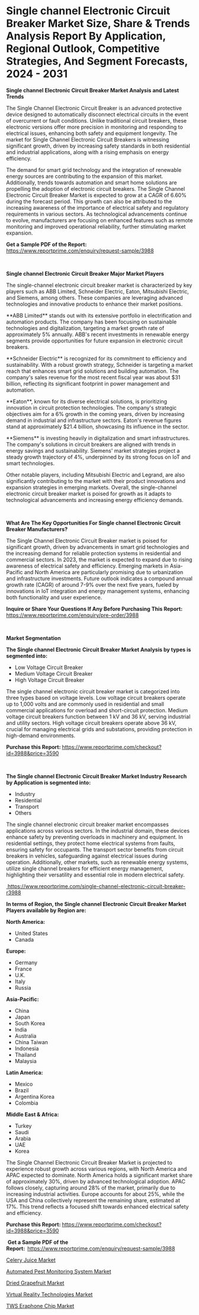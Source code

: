<p><h1>Single channel Electronic Circuit Breaker Market Size, Share & Trends Analysis Report By Application, Regional Outlook, Competitive Strategies, And Segment Forecasts, 2024 - 2031</h1></p><p><strong>Single channel Electronic Circuit Breaker Market Analysis and Latest Trends</strong></p>
<p><p>The Single Channel Electronic Circuit Breaker is an advanced protective device designed to automatically disconnect electrical circuits in the event of overcurrent or fault conditions. Unlike traditional circuit breakers, these electronic versions offer more precision in monitoring and responding to electrical issues, enhancing both safety and equipment longevity. The market for Single Channel Electronic Circuit Breakers is witnessing significant growth, driven by increasing safety standards in both residential and industrial applications, along with a rising emphasis on energy efficiency.</p><p>The demand for smart grid technology and the integration of renewable energy sources are contributing to the expansion of this market. Additionally, trends towards automation and smart home solutions are propelling the adoption of electronic circuit breakers. The Single Channel Electronic Circuit Breaker Market is expected to grow at a CAGR of 6.60% during the forecast period. This growth can also be attributed to the increasing awareness of the importance of electrical safety and regulatory requirements in various sectors. As technological advancements continue to evolve, manufacturers are focusing on enhanced features such as remote monitoring and improved operational reliability, further stimulating market expansion.</p></p>
<p><strong>Get a Sample PDF of the Report:&nbsp;</strong> <a href="https://www.reportprime.com/enquiry/request-sample/3988">https://www.reportprime.com/enquiry/request-sample/3988</a></p>
<p>&nbsp;</p>
<p><strong>Single channel Electronic Circuit Breaker Major Market Players</strong></p>
<p><p>The single-channel electronic circuit breaker market is characterized by key players such as ABB Limited, Schneider Electric, Eaton, Mitsubishi Electric, and Siemens, among others. These companies are leveraging advanced technologies and innovative products to enhance their market positions.</p><p>**ABB Limited** stands out with its extensive portfolio in electrification and automation products. The company has been focusing on sustainable technologies and digitalization, targeting a market growth rate of approximately 5% annually. ABB's recent investments in renewable energy segments provide opportunities for future expansion in electronic circuit breakers.</p><p>**Schneider Electric** is recognized for its commitment to efficiency and sustainability. With a robust growth strategy, Schneider is targeting a market reach that enhances smart grid solutions and building automation. The company's sales revenue for the most recent fiscal year was about $31 billion, reflecting its significant footprint in power management and automation.</p><p>**Eaton**, known for its diverse electrical solutions, is prioritizing innovation in circuit protection technologies. The company's strategic objectives aim for a 6% growth in the coming years, driven by increasing demand in industrial and infrastructure sectors. Eaton's revenue figures stand at approximately $21.4 billion, showcasing its influence in the sector.</p><p>**Siemens** is investing heavily in digitalization and smart infrastructures. The company's solutions in circuit breakers are aligned with trends in energy savings and sustainability. Siemens' market strategies project a steady growth trajectory of 4%, underpinned by its strong focus on IoT and smart technologies.</p><p>Other notable players, including Mitsubishi Electric and Legrand, are also significantly contributing to the market with their product innovations and expansion strategies in emerging markets. Overall, the single-channel electronic circuit breaker market is poised for growth as it adapts to technological advancements and increasing energy efficiency demands.</p></p>
<p>&nbsp;</p>
<p><strong>What Are The Key Opportunities For Single channel Electronic Circuit Breaker Manufacturers?</strong></p>
<p><p>The Single Channel Electronic Circuit Breaker market is poised for significant growth, driven by advancements in smart grid technologies and the increasing demand for reliable protection systems in residential and commercial sectors. In 2023, the market is expected to expand due to rising awareness of electrical safety and efficiency. Emerging markets in Asia-Pacific and North America are particularly promising due to urbanization and infrastructure investments. Future outlook indicates a compound annual growth rate (CAGR) of around 7-9% over the next five years, fueled by innovations in IoT integration and energy management systems, enhancing both functionality and user experience.</p></p>
<p><strong>Inquire or Share Your Questions If Any Before Purchasing This Report:</strong> <a href="https://www.reportprime.com/enquiry/pre-order/3988">https://www.reportprime.com/enquiry/pre-order/3988</a></p>
<p>&nbsp;</p>
<p><strong>Market Segmentation</strong></p>
<p><strong>The Single channel Electronic Circuit Breaker Market Analysis by types is segmented into:</strong></p>
<p><ul><li>Low Voltage Circuit Breaker</li><li>Medium Voltage Circuit Breaker</li><li>High Voltage Circuit Breaker</li></ul></p>
<p><p>The single channel electronic circuit breaker market is categorized into three types based on voltage levels. Low voltage circuit breakers operate up to 1,000 volts and are commonly used in residential and small commercial applications for overload and short-circuit protection. Medium voltage circuit breakers function between 1 kV and 36 kV, serving industrial and utility sectors. High voltage circuit breakers operate above 36 kV, crucial for managing electrical grids and substations, providing protection in high-demand environments.</p></p>
<p><strong>Purchase this Report:&nbsp;</strong><a href="https://www.reportprime.com/checkout?id=3988&price=3590">https://www.reportprime.com/checkout?id=3988&price=3590</a></p>
<p>&nbsp;</p>
<p><strong>The Single channel Electronic Circuit Breaker Market Industry Research by Application is segmented into:</strong></p>
<p><ul><li>Industry</li><li>Residential</li><li>Transport</li><li>Others</li></ul></p>
<p><p>The single channel electronic circuit breaker market encompasses applications across various sectors. In the industrial domain, these devices enhance safety by preventing overloads in machinery and equipment. In residential settings, they protect home electrical systems from faults, ensuring safety for occupants. The transport sector benefits from circuit breakers in vehicles, safeguarding against electrical issues during operation. Additionally, other markets, such as renewable energy systems, utilize single channel breakers for efficient energy management, highlighting their versatility and essential role in modern electrical safety.</p></p>
<p><a href="https://www.reportprime.com/single-channel-electronic-circuit-breaker-r3988">&nbsp;https://www.reportprime.com/single-channel-electronic-circuit-breaker-r3988</a></p>
<p><strong>In terms of Region, the Single channel Electronic Circuit Breaker Market Players available by Region are:</strong></p>
<p>
    <p> <strong> North America: </strong>
        <ul>
            <li>United States</li>
            <li>Canada</li>
        </ul>
        </p> 
    <p> <strong> Europe: </strong>
        <ul>
            <li>Germany</li>
            <li>France</li>
            <li>U.K.</li>
            <li>Italy</li>
            <li>Russia</li>
        </ul>
        </p> 
    <p> <strong> Asia-Pacific: </strong>
        <ul>
            <li>China</li>
            <li>Japan</li>
            <li>South Korea</li>
            <li>India</li>
            <li>Australia</li>
            <li>China Taiwan</li>
            <li>Indonesia</li>
            <li>Thailand</li>
            <li>Malaysia</li>
        </ul>
        </p> 
    <p> <strong> Latin America: </strong>
        <ul>
            <li>Mexico</li>
            <li>Brazil</li>
            <li>Argentina Korea</li>
            <li>Colombia</li>
        </ul>
        </p> 
    <p> <strong> Middle East & Africa: </strong>
        <ul>
            <li>Turkey</li>
            <li>Saudi</li>
            <li>Arabia</li>
            <li>UAE</li>
            <li>Korea</li>
        </ul>
    </p>
    </p>
<p><p>The Single Channel Electronic Circuit Breaker Market is projected to experience robust growth across various regions, with North America and APAC expected to dominate. North America holds a significant market share of approximately 30%, driven by advanced technological adoption. APAC follows closely, capturing around 28% of the market, primarily due to increasing industrial activities. Europe accounts for about 25%, while the USA and China collectively represent the remaining share, estimated at 17%. This trend reflects a focused shift towards enhanced electrical safety and efficiency.</p></p>
<p><strong>Purchase this Report: </strong><a href="https://www.reportprime.com/checkout?id=3988&price=3590">https://www.reportprime.com/checkout?id=3988&price=3590</a></p>
<p>&nbsp;<strong>Get a Sample PDF of the Report:&nbsp;&nbsp;</strong><a href="https://www.reportprime.com/enquiry/request-sample/3988">https://www.reportprime.com/enquiry/request-sample/3988</a></p>
<p><strong></strong></p>
<p><p><a href="https://issuu.com/reportprime-2/docs/celery-juice-market-size-2030.pptx_feae61e0047dd5">Celery Juice Market</a></p><p><a href="https://www.linkedin.com/pulse/market-forecast-global-automated-pest-monitoring-system-trends-fnwye?trackingId=3PvEysoSTjyiDLmRHHWkDQ%3D%3D">Automated Pest Monitoring System Market</a></p><p><a href="https://issuu.com/reportprime-2/docs/dried-grapefruit-market-size-2030.p_33c3b530f95d88">Dried Grapefruit Market</a></p><p><a href="https://www.linkedin.com/pulse/what-current-future-prospects-virtual-reality-technologies-all6e?trackingId=CfVqZ3PyTHC0AHHy8098sQ%3D%3D">Virtual Reality Technologies Market</a></p><p><a href="https://github.com/JakirUddin511/Market-Research-Report-List-1/blob/main/tws-eraphone-chip-market.md">TWS Eraphone Chip Market</a></p></p>